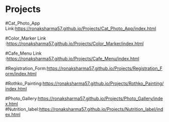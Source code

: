 # Projects
#Cat_Photo_App Link:https://ronaksharma57.github.io/Projects/Cat_Photo_App/index.html

#Color_Marker Link :https://ronaksharma57.github.io/Projects/Color_Marker/index.html

#Cafe_Menu Link :https://ronaksharma57.github.io/Projects/Cafe_Menu/index.html

#Registration_Form:https://ronaksharma57.github.io/Projects/Registration_Form/index.html

#Rothko_Painting:https://ronaksharma57.github.io/Projects/Rothko_Painting/index.html

#Photo_Gallery:https://ronaksharma57.github.io/Projects/Photo_Gallery/index.html
#Nutrition_label:https://ronaksharma57.github.io/Projects/Nutrition_label/index.html
